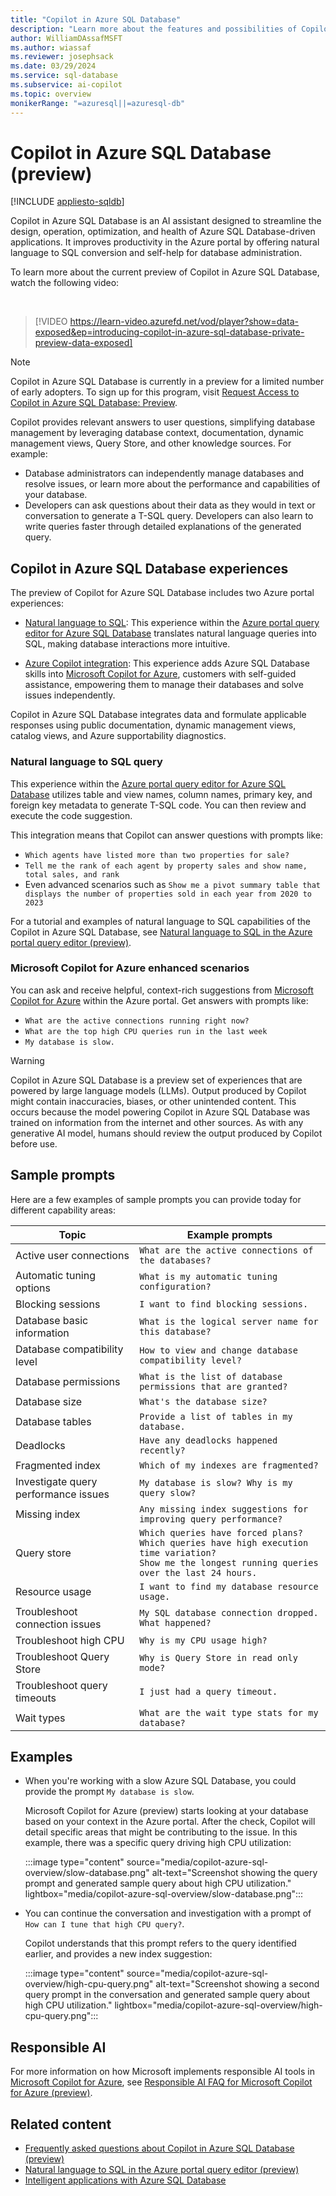 ```yaml
---
title: "Copilot in Azure SQL Database"
description: "Learn more about the features and possibilities of Copilot in Azure SQL Database for administrators and developers."
author: WilliamDAssafMSFT
ms.author: wiassaf
ms.reviewer: josephsack
ms.date: 03/29/2024
ms.service: sql-database
ms.subservice: ai-copilot
ms.topic: overview
monikerRange: "=azuresql||=azuresql-db"
---
```


# Copilot in Azure SQL Database (preview)

[!INCLUDE [appliesto-sqldb](../includes/appliesto-sqldb.md)]

Copilot in Azure SQL Database is an AI assistant designed to streamline the design, operation, optimization, and health of Azure SQL Database-driven applications. It improves productivity in the Azure portal by offering natural language to SQL conversion and self-help for database administration.

To learn more about the current preview of Copilot in Azure SQL Database, watch the following video:

<br/>

> [!VIDEO https://learn-video.azurefd.net/vod/player?show=data-exposed&ep=introducing-copilot-in-azure-sql-database-private-preview-data-exposed]

> [!NOTE]
> Copilot in Azure SQL Database is currently in a preview for a limited number of early adopters. To sign up for this program, visit [Request Access to Copilot in Azure SQL Database: Preview](https://aka.ms/sqlcopilot-signup).

Copilot provides relevant answers to user questions, simplifying database management by leveraging database context, documentation, dynamic management views, Query Store, and other knowledge sources. For example:

- Database administrators can independently manage databases and resolve issues, or learn more about the performance and capabilities of your database.
- Developers can ask questions about their data as they would in text or conversation to generate a T-SQL query. Developers can also learn to write queries faster through detailed explanations of the generated query.

## Copilot in Azure SQL Database experiences

The preview of Copilot for Azure SQL Database includes two Azure portal experiences:

- [Natural language to SQL](#natural-language-to-sql-query): This experience within the [Azure portal query editor for Azure SQL Database](../database/query-editor.md) translates natural language queries into SQL, making database interactions more intuitive.

- [Azure Copilot integration](#microsoft-copilot-for-azure-enhanced-scenarios): This experience adds Azure SQL Database skills into [Microsoft Copilot for Azure](/azure/copilot/overview), customers with self-guided assistance, empowering them to manage their databases and solve issues independently.

Copilot in Azure SQL Database integrates data and formulate applicable responses using public documentation, dynamic management views, catalog views, and Azure supportability diagnostics.

### Natural language to SQL query

This experience within the [Azure portal query editor for Azure SQL Database](../database/query-editor.md) utilizes table and view names, column names, primary key, and foreign key metadata to generate T-SQL code. You can then review and execute the code suggestion.

This integration means that Copilot can answer questions with prompts like:

 - `Which agents have listed more than two properties for sale?`
 - `Tell me the rank of each agent by property sales and show name, total sales, and rank`
 - Even advanced scenarios such as `Show me a pivot summary table that displays the number of properties sold in each year from 2020 to 2023`

For a tutorial and examples of natural language to SQL capabilities of the Copilot in Azure SQL Database, see [Natural language to SQL in the Azure portal query editor (preview)](query-editor-natural-language-to-sql-copilot.md).

### Microsoft Copilot for Azure enhanced scenarios

You can ask and receive helpful, context-rich suggestions from [Microsoft Copilot for Azure](/azure/copilot/overview) within the Azure portal. Get answers with prompts like: 

- `What are the active connections running right now?`
- `What are the top high CPU queries run in the last week`
- `My database is slow.`

> [!WARNING]
> Copilot in Azure SQL Database is a preview set of experiences that are powered by large language models (LLMs). Output produced by Copilot might contain inaccuracies, biases, or other unintended content. This occurs because the model powering Copilot in Azure SQL Database was trained on information from the internet and other sources. As with any generative AI model, humans should review the output produced by Copilot before use.

## Sample prompts

Here are a few examples of sample prompts you can provide today for different capability areas:

| Topic | Example prompts |
| --- | --- |
| Active user connections | `What are the active connections of the databases?` |
| Automatic tuning options | `What is my automatic tuning configuration?` |
| Blocking sessions | `I want to find blocking sessions.` |
| Database basic information | `What is the logical server name for this database?` |
| Database compatibility level | `How to view and change database compatibility level?` |
| Database permissions | `What is the list of database permissions that are granted?` |
| Database size | `What's the database size?` |
| Database tables | `Provide a list of tables in my database.` |
| Deadlocks | `Have any deadlocks happened recently?` |
| Fragmented index | `Which of my indexes are fragmented?` |
| Investigate query performance issues | `My database is slow? Why is my query slow?` |
| Missing index | `Any missing index suggestions for improving query performance?` |
| Query store | `Which queries have forced plans?`<br /> `Which queries have high execution time variation?` <br />`Show me the longest running queries over the last 24 hours.`  |
| Resource usage | `I want to find my database resource usage.` |
| Troubleshoot connection issues | `My SQL database connection dropped. What happened?` |
| Troubleshoot high CPU | `Why is my CPU usage high?` |
| Troubleshoot Query Store | `Why is Query Store in read only mode?` |
| Troubleshoot query timeouts | `I just had a query timeout.`|
| Wait types | `What are the wait type stats for my database?` |

## Examples

- When you're working with a slow Azure SQL Database, you could provide the prompt `My database is slow`.

   Microsoft Copilot for Azure (preview) starts looking at your database based on your context in the Azure portal. After the check, Copilot will detail specific areas that might be contributing to the issue. In this example, there was a specific query driving high CPU utilization:

   :::image type="content" source="media/copilot-azure-sql-overview/slow-database.png" alt-text="Screenshot showing the query prompt and generated sample query about high CPU utilization." lightbox="media/copilot-azure-sql-overview/slow-database.png":::

- You can continue the conversation and investigation with a prompt of `How can I tune that high CPU query?`.

   Copilot understands that this prompt refers to the query identified earlier, and provides a new index suggestion:

   :::image type="content" source="media/copilot-azure-sql-overview/high-cpu-query.png" alt-text="Screenshot showing a second query prompt in the conversation and generated sample query about high CPU utilization." lightbox="media/copilot-azure-sql-overview/high-cpu-query.png":::

## Responsible AI

For more information on how Microsoft implements responsible AI tools in [Microsoft Copilot for Azure](/azure/copilot/overview), see [Responsible AI FAQ for Microsoft Copilot for Azure (preview)](/azure/copilot/responsible-ai-faq).

## Related content

- [Frequently asked questions about Copilot in Azure SQL Database (preview)](copilot-azure-sql-faq.yml)
- [Natural language to SQL in the Azure portal query editor (preview)](query-editor-natural-language-to-sql-copilot.md)
- [Intelligent applications with Azure SQL Database](../database/ai-artificial-intelligence-intelligent-applications.md)
